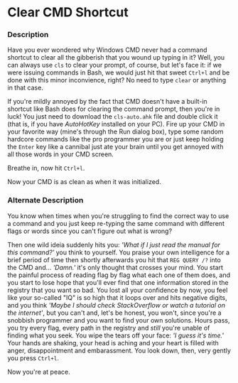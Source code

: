 # Clear CMD Shortcut

### Description
Have you ever wondered why Windows CMD never had a command shortcut to clear all the gibberish that you wound up typing in it? Well, you can always use ```cls``` to clear your prompt, of course, but let's face it: if we were issuing commands in Bash, we would just hit that sweet ```Ctrl+l``` and be done with this minor inconvience, right? No need to type ```clear``` or anything in that case.

If you're mildly annoyed by the fact that CMD doesn't have a built-in shortcut like Bash does for clearing the command prompt, then you're in luck! You just need to  download the ```cls-auto.ahk``` file and double click it (that is, if you have *AutoHotKey* installed on your PC). Fire up your CMD in your favorite way (mine's through the Run dialog box), type some random hardcore commands like the pro programmer you are or just keep holding the ```Enter``` key like a cannibal just ate your brain until you get annoyed with all those words in your CMD screen.

Breathe in, now hit ```Ctrl+l```.

Now your CMD is as clean as when it was initialized.

### Alternate Description

You know when times when you're struggling to find the correct way to use a command and you just keep re-typing the same command with different flags or words since you can't figure out what is wrong?

Then one wild ideia suddenly hits you: _'What if I just read the manual for this command?'_ you think to yourself. You praise your own intelligence for a brief period of time then shortly afterwards you hit that ```REG QUERY /?``` into the CMD and... _'Damn.'_ it's only thought that crosses your mind. You start the painful process of reading flag by flag what each one of them does, and you start to lose hope that you'll ever find that one information stored in the registry that you want so bad. You lost all your confidence by now, you feel like your so-called "IQ" is so high that it loops over and hits negative digits, and you think _'Maybe I should check StackOverflow or watch a tutorial on the internet'_, but you can't and, let's be honest, you won't, since you're a snobbish programmer and you want to find your own solutions. Hours pass, you try every flag, every path in the registry and _still_ you're unable of finding what you seek. You wipe the tears off your face: _'I guess it's time.'_ Your hands are shaking, your head is aching and your heart is filled with anger, disappointment and embarassment. You look down, then, very gently you press ```Ctrl+l```.

Now you're at peace.
